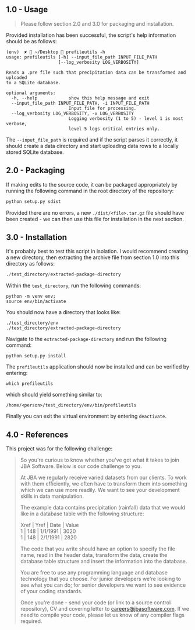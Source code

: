 ## 1.0 - Usage
> Please follow section 2.0 and 3.0 for packaging and installation.

Provided installation has been successful, the script's help information should be as follows:

```
(env)  ✘  ~/Desktop  prefileutils -h
usage: prefileutils [-h] --input_file_path INPUT_FILE_PATH
                    [--log_verbosity LOG_VERBOSITY]

Reads a .pre file such that precipitation data can be transformed and uploaded
to a SQLite database.

optional arguments:
  -h, --help            show this help message and exit
  --input_file_path INPUT_FILE_PATH, -i INPUT_FILE_PATH
                        Input file for processing.
  --log_verbosity LOG_VERBOSITY, -v LOG_VERBOSITY
                        Logging verbosity (1 to 5) - level 1 is most verbose,
                        level 5 logs critical entries only.
```

The `--input_file_path` is required and if the script parses it correctly, it should create a data directory and start uploading data rows to a locally stored SQLite database.

## 2.0 - Packaging
If making edits to the source code, it can be packaged appropriately by running the following command in the root directory of the repository:
```python
python setup.py sdist
```
Provided there are no errors, a new `./dist/<file>.tar.gz` file should have been created - we can then use this file for installation in the next section.

## 3.0 - Installation
It's probably best to test this script in isolation. I would recommend creating a new directory, then extracting the archive file from section 1.0 into this directory as follows:
```python
./test_directory/extracted-package-directory
```
Within the `test_directory`, run the following commands:  
```
python -m venv env;
source env/bin/activate
```
You should now have a directory that looks like:
```
./test_directory/env
./test_directory/extracted-package-directory
```
Navigate to the `extracted-package-directory` and run the following command:
```
python setup.py install
```
The `prefileutils` application should now be installed and can be verified by entering:
```
which prefileutils
```
which should yield something similar to:
```
/home/<person>/test_directory/env/bin/prefileutils
```
Finally you can exit the virtual environment by entering `deactivate`.

## 4.0 - References
This project was for the following challenge:

> So you're curious to know whether you've got what it takes to join JBA Software. Below is our code challenge to you.
>
> At JBA we regularly receive varied datasets from our clients. To work with them efficiently, we often have to transform them into something which we can use more readily. We want to see your development skills in data manipulation.
>
>
> The example data contains precipitation (rainfall) data that we would like in a database table with the following structure:
>
> Xref	| Yref	| Date	| Value  
> 1 |	148 |	1/1/1991	| 3020  
> 1	| 148	| 2/1/1991 |	2820  
>
> The code that you write should have an option to specify the file name, read in the header data, transform the data, create the database table structure and insert the information into the database.
>
> You are free to use any programming language and database technology that you choose. For junior developers we're looking to see what you can do; for senior developers we want to see evidence of your coding standards.
>
> Once you're done - send your code (or link to a source control repository), CV and covering letter to careers@jbasoftware.com. If we need to compile your code, please let us know of any compiler flags required.

